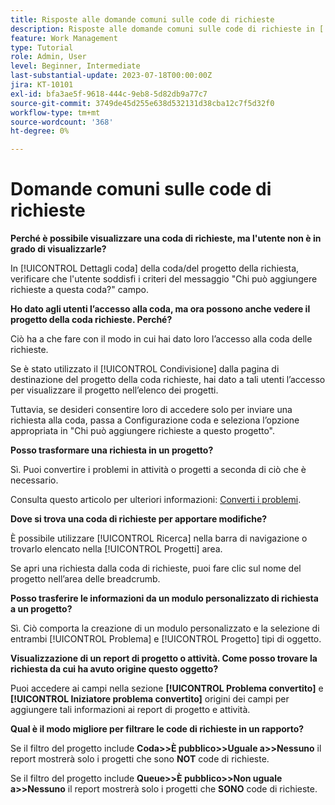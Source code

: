 ```yaml
---
title: Risposte alle domande comuni sulle code di richieste
description: Risposte alle domande comuni sulle code di richieste in [!DNL  Workfront].
feature: Work Management
type: Tutorial
role: Admin, User
level: Beginner, Intermediate
last-substantial-update: 2023-07-18T00:00:00Z
jira: KT-10101
exl-id: bfa3ae5f-9618-444c-9eb8-5d82db9a77c7
source-git-commit: 3749de45d255e638d532131d38cba12c7f5d32f0
workflow-type: tm+mt
source-wordcount: '368'
ht-degree: 0%

---
```


# Domande comuni sulle code di richieste

**Perché è possibile visualizzare una coda di richieste, ma l&#39;utente non è in grado di visualizzarle?**

In [!UICONTROL Dettagli coda] della coda/del progetto della richiesta, verificare che l&#39;utente soddisfi i criteri del messaggio &quot;Chi può aggiungere richieste a questa coda?&quot; campo.

**Ho dato agli utenti l’accesso alla coda, ma ora possono anche vedere il progetto della coda richieste. Perché?**

Ciò ha a che fare con il modo in cui hai dato loro l’accesso alla coda delle richieste.

Se è stato utilizzato il [!UICONTROL Condivisione] dalla pagina di destinazione del progetto della coda richieste, hai dato a tali utenti l’accesso per visualizzare il progetto nell’elenco dei progetti.

Tuttavia, se desideri consentire loro di accedere solo per inviare una richiesta alla coda, passa a Configurazione coda e seleziona l’opzione appropriata in &quot;Chi può aggiungere richieste a questo progetto&quot;.

**Posso trasformare una richiesta in un progetto?**

Sì. Puoi convertire i problemi in attività o progetti a seconda di ciò che è necessario.

Consulta questo articolo per ulteriori informazioni: [Converti i problemi](https://experienceleague.adobe.com/docs/workfront/using/manage-work/issues/convert-issues/convert-issues-overview.html?lang=en).

**Dove si trova una coda di richieste per apportare modifiche?**

È possibile utilizzare [!UICONTROL Ricerca] nella barra di navigazione o trovarlo elencato nella [!UICONTROL Progetti] area.

Se apri una richiesta dalla coda di richieste, puoi fare clic sul nome del progetto nell’area delle breadcrumb.

**Posso trasferire le informazioni da un modulo personalizzato di richiesta a un progetto?**

Sì. Ciò comporta la creazione di un modulo personalizzato e la selezione di entrambi [!UICONTROL Problema] e [!UICONTROL Progetto] tipi di oggetto.

**Visualizzazione di un report di progetto o attività. Come posso trovare la richiesta da cui ha avuto origine questo oggetto?**

Puoi accedere ai campi nella sezione **[!UICONTROL Problema convertito]** e **[!UICONTROL Iniziatore problema convertito]** origini dei campi per aggiungere tali informazioni ai report di progetto e attività.

**Qual è il modo migliore per filtrare le code di richieste in un rapporto?**

Se il filtro del progetto include **Coda>>È pubblico>>Uguale a>>Nessuno** il report mostrerà solo i progetti che sono **NOT** code di richieste.

Se il filtro del progetto include **Queue>>È pubblico>>Non uguale a>>Nessuno** il report mostrerà solo i progetti che **SONO** code di richieste.
